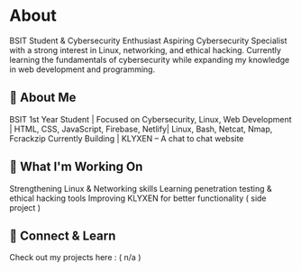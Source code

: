 # About
BSIT Student & Cybersecurity Enthusiast
Aspiring Cybersecurity Specialist with a strong interest in Linux, networking, and ethical hacking. Currently learning the fundamentals of cybersecurity while expanding my knowledge in web development and programming.

## 🔹 About Me
BSIT 1st Year Student | Focused on Cybersecurity, Linux, Web Development | HTML, CSS, JavaScript, Firebase, Netlify| Linux, Bash, Netcat, Nmap, Fcrackzip
Currently Building | KLYXEN – A chat to chat website

## 🔹 What I'm Working On
Strengthening Linux & Networking skills
Learning penetration testing & ethical hacking tools
Improving KLYXEN for better functionality ( side project )

## 🔹 Connect & Learn
Check out my projects here : ( n/a )
